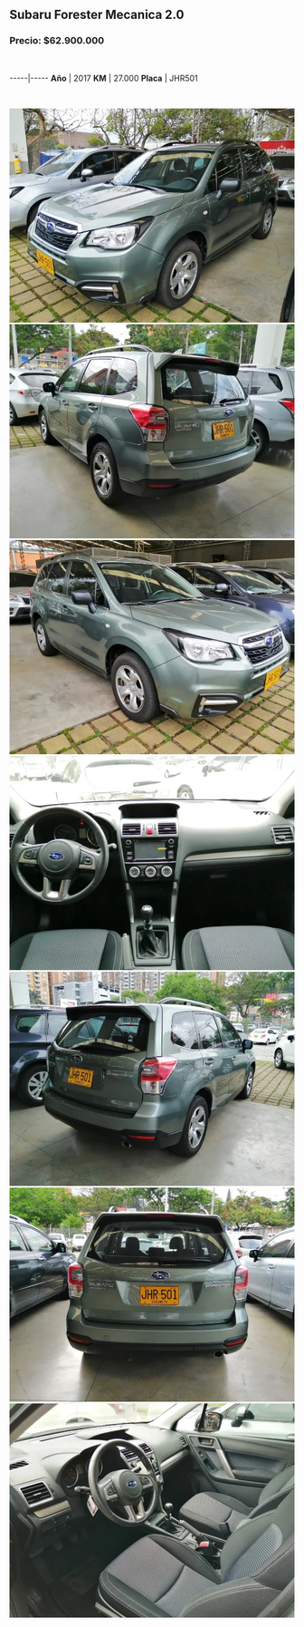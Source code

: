 ## Subaru Forester Mecanica 2.0

### Precio: $62.900.000

<p>&nbsp;</p>

-----|-----
**Año** | 2017
**KM** | 27.000
**Placa** | JHR501

<p>&nbsp;</p>

<img src="images/Subaru Forester Mecanica 2.0 JHR501.jpg?raw=true"/>
<img src="images/Subaru Forester Mecanica 2.0 JHR501 - 1.jpg?raw=true"/>
<img src="images/Subaru Forester Mecanica 2.0 JHR501 - 2.jpg?raw=true"/>
<img src="images/Subaru Forester Mecanica 2.0 JHR501 - 4.jpg?raw=true"/>
<img src="images/Subaru Forester Mecanica 2.0 JHR501 - 5.jpg?raw=true"/>
<img src="images/Subaru Forester Mecanica 2.0 JHR501 - 6.jpg?raw=true"/>
<img src="images/Subaru Forester Mecanica 2.0 JHR501 - 7.jpg?raw=true"/>


